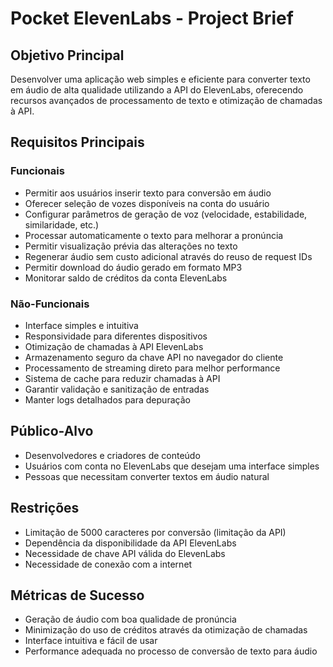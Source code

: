 # Pocket ElevenLabs - Project Brief

## Objetivo Principal
Desenvolver uma aplicação web simples e eficiente para converter texto em áudio de alta qualidade utilizando a API do ElevenLabs, oferecendo recursos avançados de processamento de texto e otimização de chamadas à API.

## Requisitos Principais

### Funcionais
- Permitir aos usuários inserir texto para conversão em áudio
- Oferecer seleção de vozes disponíveis na conta do usuário
- Configurar parâmetros de geração de voz (velocidade, estabilidade, similaridade, etc.)
- Processar automaticamente o texto para melhorar a pronúncia
- Permitir visualização prévia das alterações no texto
- Regenerar áudio sem custo adicional através do reuso de request IDs
- Permitir download do áudio gerado em formato MP3
- Monitorar saldo de créditos da conta ElevenLabs

### Não-Funcionais
- Interface simples e intuitiva
- Responsividade para diferentes dispositivos
- Otimização de chamadas à API ElevenLabs
- Armazenamento seguro da chave API no navegador do cliente
- Processamento de streaming direto para melhor performance
- Sistema de cache para reduzir chamadas à API
- Garantir validação e sanitização de entradas
- Manter logs detalhados para depuração

## Público-Alvo
- Desenvolvedores e criadores de conteúdo
- Usuários com conta no ElevenLabs que desejam uma interface simples
- Pessoas que necessitam converter textos em áudio natural

## Restrições
- Limitação de 5000 caracteres por conversão (limitação da API)
- Dependência da disponibilidade da API ElevenLabs
- Necessidade de chave API válida do ElevenLabs
- Necessidade de conexão com a internet

## Métricas de Sucesso
- Geração de áudio com boa qualidade de pronúncia
- Minimização do uso de créditos através da otimização de chamadas
- Interface intuitiva e fácil de usar
- Performance adequada no processo de conversão de texto para áudio 